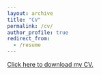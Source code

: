 ```yaml
---
layout: archive
title: "CV"
permalink: /cv/
author_profile: true
redirect_from:
  - /resume
---
```


<a href="/Carol_Iskiwitch_CV_May_2019.pdf">Click here to download my CV.</a>
